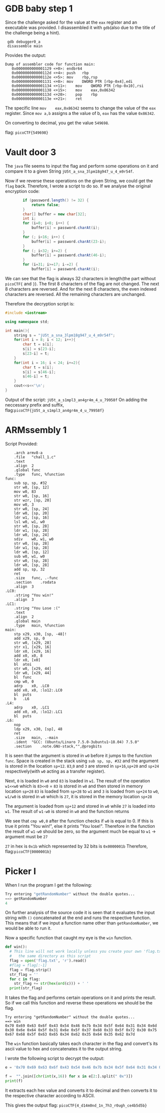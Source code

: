 # GDB baby step 1

Since the challenge asked for the value at the `eax` register and an executable was provided. I disassembled it with `gdb`(also due to the title of the challenge being a hint).

```
 gdb debugger0_a
 disassemble main
 ```
 Provides the output:
```
Dump of assembler code for function main:
   0x0000000000001129 <+0>:	endbr64 
   0x000000000000112d <+4>:	push   rbp
   0x000000000000112e <+5>:	mov    rbp,rsp
   0x0000000000001131 <+8>:	mov    DWORD PTR [rbp-0x4],edi
   0x0000000000001134 <+11>:	mov    QWORD PTR [rbp-0x10],rsi
   0x0000000000001138 <+15>:	mov    eax,0x86342
   0x000000000000113d <+20>:	pop    rbp
   0x000000000000113e <+21>:	ret 
```
The specific line `mov    eax,0x86342` seems to change the value of the `eax` register. Since `mov a,b` assigns a the value of b, `eax` has the value `0x86342`.

On converting to decimal, you get the value `549698`.

flag: `picoCTF{549698}`

# Vault door 3

The `java` file seems to input the flag and perform some operations on it and compare it to a given String `jU5t_a_sna_3lpm18g947_u_4_m9r54f`.

Now if we reverse these operations on the given String, we could get the `flag` back. Therefore, I wrote a script to do so.
If we analyse the original encryption code:

```java
        if (password.length() != 32) {
            return false;
        }
        char[] buffer = new char[32];
        int i;
        for (i=0; i<8; i++) {
            buffer[i] = password.charAt(i);
        }
        for (; i<16; i++) {
            buffer[i] = password.charAt(23-i);
        }
        for (; i<32; i+=2) {
            buffer[i] = password.charAt(46-i);
        }
        for (i=31; i>=17; i-=2) {
            buffer[i] = password.charAt(i);
```
We can see that the flag is always 32 characters in length(the part without `picoCTF{` and `}`). The first 8 characters of the flag are not changed.
The next 8 characters are reversed. And for the next 8 characters, the even indexed characters are reversed. All the remaining characters are unchanged.

Therefore the decryption script is:
```cpp
#include <iostream>

using namespace std;

int main(){
    string s = "jU5t_a_sna_3lpm18g947_u_4_m9r54f";
    for(int i = 8; i < 12; i++){
        char t = s[i];
        s[i] = s[23-i];
        s[23-i] = t;
    }
    for(int i = 16; i < 24; i+=2){
        char t = s[i];
        s[i] = s[46-i];
        s[46-i] = t;
    }
    cout<<s<<'\n';
}
```

Output of the script: `jU5t_a_s1mpl3_an4gr4m_4_u_79958f`
On adding the neccessary prefix and suffix, flag:`picoCTF{jU5t_a_s1mpl3_an4gr4m_4_u_79958f}`

# ARMssembly 1

Script Provided:
```assembly
	.arch armv8-a
	.file	"chall_1.c"
	.text
	.align	2
	.global	func
	.type	func, %function
func:
	sub	sp, sp, #32
	str	w0, [sp, 12]
	mov	w0, 83
	str	w0, [sp, 16]
	str	wzr, [sp, 20]
	mov	w0, 3
	str	w0, [sp, 24]
	ldr	w0, [sp, 20]
	ldr	w1, [sp, 16]
	lsl	w0, w1, w0
	str	w0, [sp, 28]
	ldr	w1, [sp, 28]
	ldr	w0, [sp, 24]
	sdiv	w0, w1, w0
	str	w0, [sp, 28]
	ldr	w1, [sp, 28]
	ldr	w0, [sp, 12]
	sub	w0, w1, w0
	str	w0, [sp, 28]
	ldr	w0, [sp, 28]
	add	sp, sp, 32
	ret
	.size	func, .-func
	.section	.rodata
	.align	3
.LC0:
	.string	"You win!"
	.align	3
.LC1:
	.string	"You Lose :("
	.text
	.align	2
	.global	main
	.type	main, %function
main:
	stp	x29, x30, [sp, -48]!
	add	x29, sp, 0
	str	w0, [x29, 28]
	str	x1, [x29, 16]
	ldr	x0, [x29, 16]
	add	x0, x0, 8
	ldr	x0, [x0]
	bl	atoi
	str	w0, [x29, 44]
	ldr	w0, [x29, 44]
	bl	func
	cmp	w0, 0
	adrp	x0, .LC0
	add	x0, x0, :lo12:.LC0
	bl	puts
	b	.L6
.L4:
	adrp	x0, .LC1
	add	x0, x0, :lo12:.LC1
	bl	puts
.L6:
	nop
	ldp	x29, x30, [sp], 48
	ret
	.size	main, .-main
	.ident	"GCC: (Ubuntu/Linaro 7.5.0-3ubuntu1~18.04) 7.5.0"
	.section	.note.GNU-stack,"",@progbits
```

It is seen that the argument is stored in `w0` before it jumps to the function `func`.
Space is created in the stack using `sub sp, sp, #32` and the argument is stored in the location `sp+12`.
`83`,`0` and `3` are stored in `sp+16`,`sp+20` and `sp+24` respectively(with `w0` acting as a transfer register).

Next, `0` is loaded in `w0` and `83` is loaded in `w1`. The result of the operation `w1<<w0` which is `83<<0` = `83` is stored in `w0` and then stored in memory location `sp+28`
`83` is loaded from `sp+28` to `w1` and `3` is loaded from `sp+24` to `w0`, `w1/w0` is stored in `w0` which is `27`, it is stored in the memory location `sp+28`

The argument is loaded from `sp+12` and stored in `w0` while `27` is loaded into `w1`. The result of `w1-w0` is stored in `w0` and the function returns

We see that `cmp w0,0` after the function checks if `w0` is equal to 0. If this is true it prints "You win!", else it prints "You lose!".
Therefore in the function the result of `w1-w0` should be zero, so the argument much be equal to `w1` -> argument must be `27`

`27` in hex is `0x1b` which represented by 32 bits is `0x0000001b`
Therefore, flag:`picoCTF{0000001b}`

# Picker I

When I run the program I get the following:

```python
Try entering "getRandomNumber" without the double quotes...
==> getRandomNumber 
4
```

On further analysis of the source code it is seen that it evaluates the input string with `()` concatenated at the end and runs the respective function.
This means that if we input a function name other than `getRandomNumber`, we would be able to run it.

Now a specific function that caught my eye is the `win` function.

```python
def win():
  # This line will not work locally unless you create your own 'flag.txt' in
  #   the same directory as this script
  flag = open('flag.txt', 'r').read()
  #flag = flag[:-1]
  flag = flag.strip()
  str_flag = ''
  for c in flag:
    str_flag += str(hex(ord(c))) + ' '
  print(str_flag)
```

It takes the flag and performs certain operations on it and prints the result. So if we call this function and reverse these operations we should be the flag.

```
Try entering "getRandomNumber" without the double quotes...
==> win
0x70 0x69 0x63 0x6f 0x43 0x54 0x46 0x7b 0x34 0x5f 0x64 0x31 0x34 0x6d 0x30 0x6e 0x64 0x5f 0x31 0x6e 0x5f 0x37 0x68 0x33 0x5f 0x72 0x30 0x75 0x67 0x68 0x5f 0x63 0x65 0x34 0x62 0x35 0x64 0x35 0x62 0x7d 
```

The `win` function basically takes each character in the flag and convert's its ascii value to hex and concatenates it to the output string.

I wrote the following script to decrypt the output:
```python
e = '0x70 0x69 0x63 0x6f 0x43 0x54 0x46 0x7b 0x34 0x5f 0x64 0x31 0x34 0x6d 0x30 0x6e 0x64 0x5f 0x31 0x6e 0x5f 0x37 0x68 0x33 0x5f 0x72 0x30 0x75 0x67 0x68 0x5f 0x63 0x65 0x34 0x62 0x35 0x64 0x35 0x62 0x7d'

f =  "".join([chr(int(x,16)) for x in e[2:].split(" 0x")])
print(f)
```

It extracts each hex value and converts it to decimal and then converts it to the respective character according to ASCII.

This gives the output flag: `picoCTF{4_d14m0nd_1n_7h3_r0ugh_ce4b5d5b}`